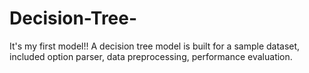 # Decision-Tree-

It's my first model!!
A decision tree model is built for a sample dataset, included option parser, data preprocessing, performance evaluation.
